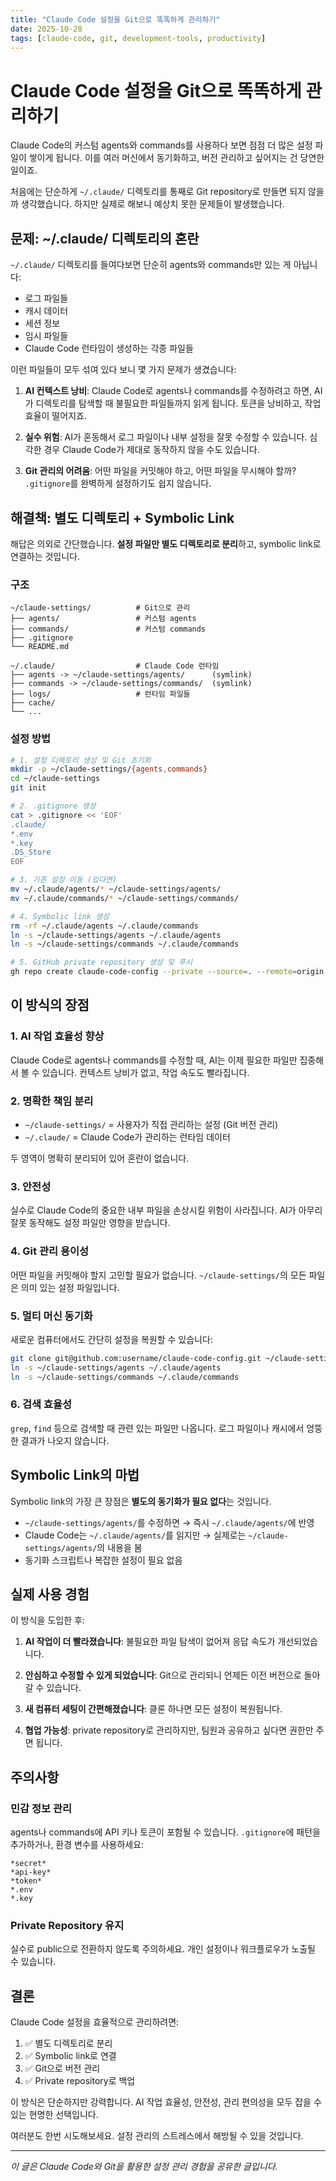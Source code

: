 ```yaml
---
title: "Claude Code 설정을 Git으로 똑똑하게 관리하기"
date: 2025-10-28
tags: [claude-code, git, development-tools, productivity]
---
```


# Claude Code 설정을 Git으로 똑똑하게 관리하기

Claude Code의 커스텀 agents와 commands를 사용하다 보면 점점 더 많은 설정 파일이 쌓이게 됩니다. 이를 여러 머신에서 동기화하고, 버전 관리하고 싶어지는 건 당연한 일이죠.

처음에는 단순하게 `~/.claude/` 디렉토리를 통째로 Git repository로 만들면 되지 않을까 생각했습니다. 하지만 실제로 해보니 예상치 못한 문제들이 발생했습니다.

## 문제: ~/.claude/ 디렉토리의 혼란

`~/.claude/` 디렉토리를 들여다보면 단순히 agents와 commands만 있는 게 아닙니다:

- 로그 파일들
- 캐시 데이터
- 세션 정보
- 임시 파일들
- Claude Code 런타임이 생성하는 각종 파일들

이런 파일들이 모두 섞여 있다 보니 몇 가지 문제가 생겼습니다:

1. **AI 컨텍스트 낭비**: Claude Code로 agents나 commands를 수정하려고 하면, AI가 디렉토리를 탐색할 때 불필요한 파일들까지 읽게 됩니다. 토큰을 낭비하고, 작업 효율이 떨어지죠.

2. **실수 위험**: AI가 혼동해서 로그 파일이나 내부 설정을 잘못 수정할 수 있습니다. 심각한 경우 Claude Code가 제대로 동작하지 않을 수도 있습니다.

3. **Git 관리의 어려움**: 어떤 파일을 커밋해야 하고, 어떤 파일을 무시해야 할까? `.gitignore`를 완벽하게 설정하기도 쉽지 않습니다.

## 해결책: 별도 디렉토리 + Symbolic Link

해답은 의외로 간단했습니다. **설정 파일만 별도 디렉토리로 분리**하고, symbolic link로 연결하는 것입니다.

### 구조

```
~/claude-settings/          # Git으로 관리
├── agents/                 # 커스텀 agents
├── commands/               # 커스텀 commands
├── .gitignore
└── README.md

~/.claude/                  # Claude Code 런타임
├── agents -> ~/claude-settings/agents/      (symlink)
├── commands -> ~/claude-settings/commands/  (symlink)
├── logs/                   # 런타임 파일들
├── cache/
└── ...
```

### 설정 방법

```bash
# 1. 설정 디렉토리 생성 및 Git 초기화
mkdir -p ~/claude-settings/{agents,commands}
cd ~/claude-settings
git init

# 2. .gitignore 생성
cat > .gitignore << 'EOF'
.claude/
*.env
*.key
.DS_Store
EOF

# 3. 기존 설정 이동 (있다면)
mv ~/.claude/agents/* ~/claude-settings/agents/
mv ~/.claude/commands/* ~/claude-settings/commands/

# 4. Symbolic link 생성
rm -rf ~/.claude/agents ~/.claude/commands
ln -s ~/claude-settings/agents ~/.claude/agents
ln -s ~/claude-settings/commands ~/.claude/commands

# 5. GitHub private repository 생성 및 푸시
gh repo create claude-code-config --private --source=. --remote=origin --push
```

## 이 방식의 장점

### 1. AI 작업 효율성 향상
Claude Code로 agents나 commands를 수정할 때, AI는 이제 필요한 파일만 집중해서 볼 수 있습니다. 컨텍스트 낭비가 없고, 작업 속도도 빨라집니다.

### 2. 명확한 책임 분리
- `~/claude-settings/` = 사용자가 직접 관리하는 설정 (Git 버전 관리)
- `~/.claude/` = Claude Code가 관리하는 런타임 데이터

두 영역이 명확히 분리되어 있어 혼란이 없습니다.

### 3. 안전성
실수로 Claude Code의 중요한 내부 파일을 손상시킬 위험이 사라집니다. AI가 아무리 잘못 동작해도 설정 파일만 영향을 받습니다.

### 4. Git 관리 용이성
어떤 파일을 커밋해야 할지 고민할 필요가 없습니다. `~/claude-settings/`의 모든 파일은 의미 있는 설정 파일입니다.

### 5. 멀티 머신 동기화
새로운 컴퓨터에서도 간단히 설정을 복원할 수 있습니다:

```bash
git clone git@github.com:username/claude-code-config.git ~/claude-settings
ln -s ~/claude-settings/agents ~/.claude/agents
ln -s ~/claude-settings/commands ~/.claude/commands
```

### 6. 검색 효율성
`grep`, `find` 등으로 검색할 때 관련 있는 파일만 나옵니다. 로그 파일이나 캐시에서 엉뚱한 결과가 나오지 않습니다.

## Symbolic Link의 마법

Symbolic link의 가장 큰 장점은 **별도의 동기화가 필요 없다**는 것입니다.

- `~/claude-settings/agents/`를 수정하면 → 즉시 `~/.claude/agents/`에 반영
- Claude Code는 `~/.claude/agents/`를 읽지만 → 실제로는 `~/claude-settings/agents/`의 내용을 봄
- 동기화 스크립트나 복잡한 설정이 필요 없음

## 실제 사용 경험

이 방식을 도입한 후:

1. **AI 작업이 더 빨라졌습니다**: 불필요한 파일 탐색이 없어져 응답 속도가 개선되었습니다.

2. **안심하고 수정할 수 있게 되었습니다**: Git으로 관리되니 언제든 이전 버전으로 돌아갈 수 있습니다.

3. **새 컴퓨터 세팅이 간편해졌습니다**: 클론 하나면 모든 설정이 복원됩니다.

4. **협업 가능성**: private repository로 관리하지만, 팀원과 공유하고 싶다면 권한만 주면 됩니다.

## 주의사항

### 민감 정보 관리
agents나 commands에 API 키나 토큰이 포함될 수 있습니다. `.gitignore`에 패턴을 추가하거나, 환경 변수를 사용하세요:

```gitignore
*secret*
*api-key*
*token*
*.env
*.key
```

### Private Repository 유지
실수로 public으로 전환하지 않도록 주의하세요. 개인 설정이나 워크플로우가 노출될 수 있습니다.

## 결론

Claude Code 설정을 효율적으로 관리하려면:

1. ✅ 별도 디렉토리로 분리
2. ✅ Symbolic link로 연결
3. ✅ Git으로 버전 관리
4. ✅ Private repository로 백업

이 방식은 단순하지만 강력합니다. AI 작업 효율성, 안전성, 관리 편의성을 모두 잡을 수 있는 현명한 선택입니다.

여러분도 한번 시도해보세요. 설정 관리의 스트레스에서 해방될 수 있을 것입니다.

---

*이 글은 Claude Code와 Git을 활용한 설정 관리 경험을 공유한 글입니다.*
